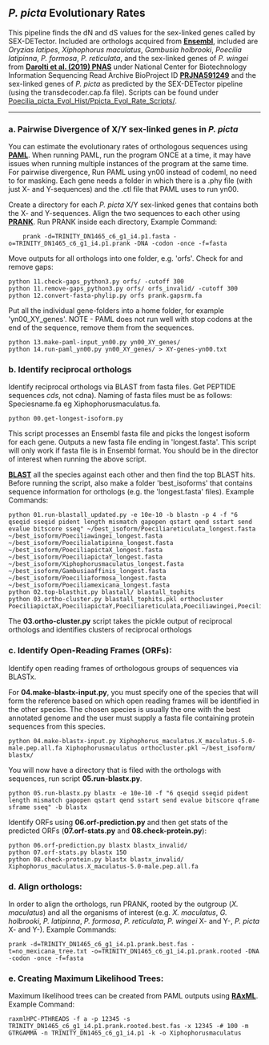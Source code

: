 ## _P. picta_ Evolutionary Rates
This pipeline finds the dN and dS values for the sex-linked genes called by SEX-DETector. Included are orthologs acquired from **[Ensembl](http://uswest.ensembl.org/index.html)**, included are _Oryzias latipes_, _Xiphophorus maculatus_, _Gambusia holbrooki_, _Poecilia latipinna_, _P. formosa_, _P. reticulata_, and the sex-linked genes of _P. wingei_ from **[Darolti et al. (2019) PNAS](https://doi-org.ezproxy.library.ubc.ca/10.1073/pnas.1905298116)** under National Center for Biotechnology Information Sequencing Read Archive BioProject ID **[PRJNA591249](https://www-ncbi-nlm-nih-gov.ezproxy.library.ubc.ca/bioproject/?term=PRJNA591249)** and the sex-linked genes of _P. picta_ as predicted by the SEX-DETector pipeline (using the transdecoder.cap.fa file).
Scripts can be found under [Poecilia_picta_Evol_Hist/Ppicta_Evol_Rate_Scripts/](https://github.com/ljmfong/Poecilia_picta_Evol_Hist/tree/main/Ppicta_Evol_Rate_Scripts).

------------------------------------------------------------------------------------------------------------------------------------
### a. Pairwise Divergence of X/Y sex-linked genes in _P. picta_
You can estimate the evolutionary rates of orthologous sequences using **[PAML](http://abacus.gene.ucl.ac.uk/software/paml.html)**. When running PAML, run the program ONCE at a time, it may have issues when running multiple instances of the program at the same time. For pairwise divergence, Run PAML using yn00 instead of codeml, no need to for masking. 
Each gene needs a folder in which there is a .phy file (with just X- and Y-sequences) and the .ctl file that PAML uses to run yn00. 

Create a directory for each _P. picta_ X/Y sex-linked genes that contains both the X- and Y-sequences. Align the two sequences to each other using **[PRANK](http://wasabiapp.org/software/prank/)**. Run PRANK inside each directory, Example Command:

        prank -d=TRINITY_DN1465_c6_g1_i4.p1.fasta -o=TRINITY_DN1465_c6_g1_i4.p1.prank -DNA -codon -once -f=fasta

Move outputs for all orthologs into one folder, e.g. 'orfs'. Check for and remove gaps:

    python 11.check-gaps_python3.py orfs/ -cutoff 300
    python 11.remove-gaps_python3.py orfs/ orfs_invalid/ -cutoff 300
    python 12.convert-fasta-phylip.py orfs prank.gapsrm.fa 

Put all the individual gene-folders into a home folder, for example 'yn00_XY_genes'. NOTE - PAML does not run well with stop codons at the end of the sequence, remove them from the sequences.

    python 13.make-paml-input_yn00.py yn00_XY_genes/
    python 14.run-paml_yn00.py yn00_XY_genes/ > XY-genes-yn00.txt


### b. Identify reciprocal orthologs
Identify reciprocal orthologs via BLAST from fasta files. Get PEPTIDE sequences *cds*, not cdna). Naming of fasta files must be as follows: Speciesname.fa eg Xiphophorusmaculatus.fa. 

    python 00.get-longest-isoform.py 
    
This script processes an Ensembl fasta file and picks the longest isoform for each gene. Outputs a new fasta file ending in 'longest.fasta'. This script will only work if fasta file is in Ensembl format. You should be in the director of interest when running the above script.

**[BLAST](https://blast.ncbi.nlm.nih.gov/Blast.cgi)** all the species against each other and then find the top BLAST hits. Before running the script, also make a folder 'best_isoforms' that contains sequence information for orthologs (e.g. the 'longest.fasta' files).
Example Commands:

    python 01.run-blastall_updated.py -e 10e-10 -b blastn -p 4 -f "6 qseqid sseqid pident length mismatch gapopen qstart qend sstart send evalue bitscore sseq" ~/best_isoform/Poeciliareticulata_longest.fasta  ~/best_isoform/Poeciliawingei_longest.fasta  ~/best_isoform/Poecilialatipinna_longest.fasta  ~/best_isoform/PoeciliapictaX_longest.fasta  ~/best_isoform/PoeciliapictaY_longest.fasta  ~/best_isoform/Xiphophorusmaculatus_longest.fasta  ~/best_isoform/Gambusiaaffinis_longest.fasta  ~/best_isoform/Poeciliaformosa_longest.fasta ~/best_isoform/Poeciliamexicana_longest.fasta
    python 02.top-blasthit.py blastall/ blastall_tophits
    python 03.ortho-cluster.py blastall_tophits.pkl orthocluster PoeciliapictaX,PoeciliapictaY,Poeciliareticulata,Poeciliawingei,Poecilialatipinna,Poeciliamexicana,Poeciliaformosa,Xiphophorusmaculatus,Gambusiaaffinis 

   
The **03.ortho-cluster.py** script takes the pickle output of reciprocal orthologs and identifies clusters of reciprocal orthologs

### c. Identify Open-Reading Frames (ORFs):
Identify open reading frames of orthologous groups of sequences via BLASTx.  

For **04.make-blastx-input.py**, you must specify one of the species that will form the reference based on which open reading frames will be identified in the other species. The chosen species is usually the one with the best annotated genome and the user must supply a fasta file containing protein sequences from this species. 

    python 04.make-blastx-input.py Xiphophorus_maculatus.X_maculatus-5.0-male.pep.all.fa Xiphophorusmaculatus orthocluster.pkl ~/best_isoform/ blastx/ 
    
You will now have a directory that is filed with the orthologs with sequences, run script **05.run-blastx.py**.

    python 05.run-blastx.py blastx -e 10e-10 -f "6 qseqid sseqid pident length mismatch gapopen qstart qend sstart send evalue bitscore qframe sframe sseq" -b blastx 
    
Identify ORFs using **06.orf-prediction.py** and then get stats of the predicted ORFs (**07.orf-stats.py** and **08.check-protein.py**):

    python 06.orf-prediction.py blastx blastx_invalid/
    python 07.orf-stats.py blastx 150
    python 08.check-protein.py blastx blastx_invalid/ Xiphophorus_maculatus.X_maculatus-5.0-male.pep.all.fa

### d. Align orthologs:
In order to align the orthologs, run PRANK, rooted by the outgroup (_X. maculatus_) and all the organisms of interest (e.g. _X. maculatus_, _G. holbrooki_, _P. latipinna_, _P. formosa_, _P. reticulata_, _P. wingei_ X- and Y-, _P. picta_ X- and Y-). Example Commands:

    prank -d=TRINITY_DN1465_c6_g1_i4.p1.prank.best.fas -t=no_mexicana_tree.txt -o=TRINITY_DN1465_c6_g1_i4.p1.prank.rooted -DNA -codon -once -f=fasta


### e. Creating Maximum Likelihood Trees:
Maximum likelihood trees can be created from PAML outputs using **[RAxML](https://cme.h-its.org/exelixis/web/software/raxml/)**.  Example Command:

    raxmlHPC-PTHREADS -f a -p 12345 -s TRINITY_DN1465_c6_g1_i4.p1.prank.rooted.best.fas -x 12345 -# 100 -m GTRGAMMA -n TRINITY_DN1465_c6_g1_i4.p1 -k -o Xiphophorusmaculatus

